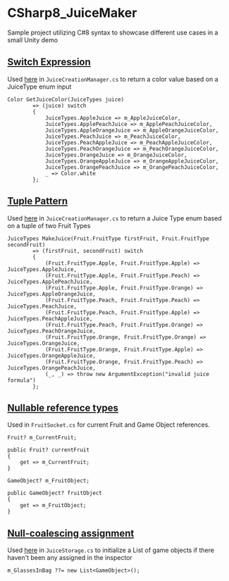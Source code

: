 # CSharp8_JuiceMaker
Sample project utilizing C#8 syntax to showcase different use cases in a small Unity demo


## [Switch Expression](https://docs.microsoft.com/en-us/dotnet/csharp/whats-new/csharp-8#switch-expressions)
Used [here](https://github.com/DanMillerDev/CSharp8_JuiceMaker/blob/main/Assets/Scripts/JuiceCreationManager.cs#L108-L121) in `JuiceCreationManager.cs` to return a color value based on a JuiceType enum input 

```    
Color GetJuiceColor(JuiceTypes juice) 
        => (juice) switch
        {
            JuiceTypes.AppleJuice => m_AppleJuiceColor,
            JuiceTypes.ApplePeachJuice => m_ApplePeachJuiceColor,
            JuiceTypes.AppleOrangeJuice => m_AppleOrangeJuiceColor,
            JuiceTypes.PeachJuice => m_PeachJuiceColor,
            JuiceTypes.PeachAppleJuice => m_PeachAppleJuiceColor,
            JuiceTypes.PeachOrangeJuice => m_PeachOrangeJuiceColor,
            JuiceTypes.OrangeJuice => m_OrangeJuiceColor,
            JuiceTypes.OrangeAppleJuice => m_OrangeAppleJuiceColor,
            JuiceTypes.OrangePeachJuice => m_OrangePeachJuiceColor,
            _ => Color.white
        };
```

## [Tuple Pattern](https://docs.microsoft.com/en-us/dotnet/csharp/whats-new/csharp-8#tuple-patterns)
Used [here](https://github.com/DanMillerDev/CSharp8_JuiceMaker/blob/main/Assets/Scripts/JuiceCreationManager.cs#L93-L106) in `JuiceCreationManager.cs` to return a Juice Type enum based on a tuple of two Fruit Types

```
JuiceTypes MakeJuice(Fruit.FruitType firstFruit, Fruit.FruitType secondFruit)
        => (firstFruit, secondFruit) switch
        {
            (Fruit.FruitType.Apple, Fruit.FruitType.Apple) => JuiceTypes.AppleJuice,
            (Fruit.FruitType.Apple, Fruit.FruitType.Peach) => JuiceTypes.ApplePeachJuice,
            (Fruit.FruitType.Apple, Fruit.FruitType.Orange) => JuiceTypes.AppleOrangeJuice,
            (Fruit.FruitType.Peach, Fruit.FruitType.Peach) => JuiceTypes.PeachJuice,
            (Fruit.FruitType.Peach, Fruit.FruitType.Apple) => JuiceTypes.PeachAppleJuice,
            (Fruit.FruitType.Peach, Fruit.FruitType.Orange) => JuiceTypes.PeachOrangeJuice,
            (Fruit.FruitType.Orange, Fruit.FruitType.Orange) => JuiceTypes.OrangeJuice,
            (Fruit.FruitType.Orange, Fruit.FruitType.Apple) => JuiceTypes.OrangeAppleJuice,
            (Fruit.FruitType.Orange, Fruit.FruitType.Peach) => JuiceTypes.OrangePeachJuice,
            (_, _) => throw new ArgumentException("invalid juice formula")
        };
```

## [Nullable reference types](https://docs.microsoft.com/en-us/dotnet/csharp/whats-new/csharp-8#nullable-reference-types)
Used in `FruitSocket.cs` for current Fruit and Game Object references. 

```
Fruit? m_CurrentFruit;

public Fruit? currentFruit
{
    get => m_CurrentFruit;
}

GameObject? m_FruitObject;

public GameObject? fruitObject
{
    get => m_FruitObject;
}
```

## [Null-coalescing assignment](https://docs.microsoft.com/en-us/dotnet/csharp/whats-new/csharp-8#null-coalescing-assignment)
Used [here](https://github.com/DanMillerDev/CSharp8_JuiceMaker/blob/main/Assets/Scripts/JuiceStorage.cs#L35) in `JuiceStorage.cs` to initialize a List of game objects if there haven't been any assigned in the inspector
```
m_GlassesInBag ??= new List<GameObject>();
```
